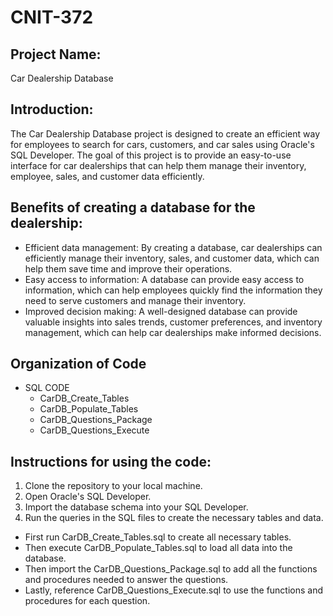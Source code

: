 # CNIT-372

## Project Name:
Car Dealership Database

## Introduction:
The Car Dealership Database project is designed to create an efficient way for employees to search for cars, customers, and car sales using Oracle's SQL Developer. The goal of this project is to provide an easy-to-use interface for car dealerships that can help them manage their inventory, employee, sales, and customer data efficiently.

## Benefits of creating a database for the dealership:
- Efficient data management: By creating a database, car dealerships can efficiently manage their inventory, sales, and customer data, which can help them save time and improve their operations.
- Easy access to information: A database can provide easy access to information, which can help employees quickly find the information they need to serve customers and manage their inventory.
- Improved decision making: A well-designed database can provide valuable insights into sales trends, customer preferences, and inventory management, which can help car dealerships make informed decisions.

## Organization of Code
* SQL CODE
  - CarDB_Create_Tables
  - CarDB_Populate_Tables
  - CarDB_Questions_Package
  - CarDB_Questions_Execute

## Instructions for using the code:
1. Clone the repository to your local machine.
2. Open Oracle's SQL Developer.
3. Import the database schema into your SQL Developer.
4. Run the queries in the SQL files to create the necessary tables and data.
  - First run CarDB_Create_Tables.sql to create all necessary tables.
  - Then execute CarDB_Populate_Tables.sql to load all data into the database.
  - Then import the CarDB_Questions_Package.sql to add all the functions and procedures needed to answer the questions.
  - Lastly, reference CarDB_Questions_Execute.sql to use the functions and procedures for each question.
